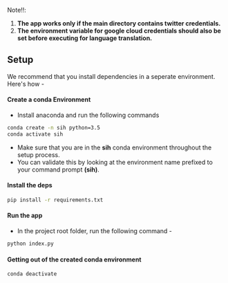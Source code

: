 Note‼️:

1. **The app works only if the main directory contains twitter credentials.**
2. **The environment variable for google cloud credentials should also be set before executing for language translation.**

## Setup

We recommend that you install dependencies in a seperate environment. Here's how -

#### Create a conda Environment

- Install anaconda and run the following commands

```sh
conda create -n sih python=3.5
conda activate sih
```

- Make sure that you are in the **sih** conda environment throughout the setup process.
- You can validate this by looking at the environment name prefixed to your command prompt **(sih)**.

#### Install the deps

```sh
pip install -r requirements.txt
```

#### Run the app

- In the project root folder, run the following command -

```sh
python index.py
```

#### Getting out of the created conda environment

```sh
conda deactivate
```

